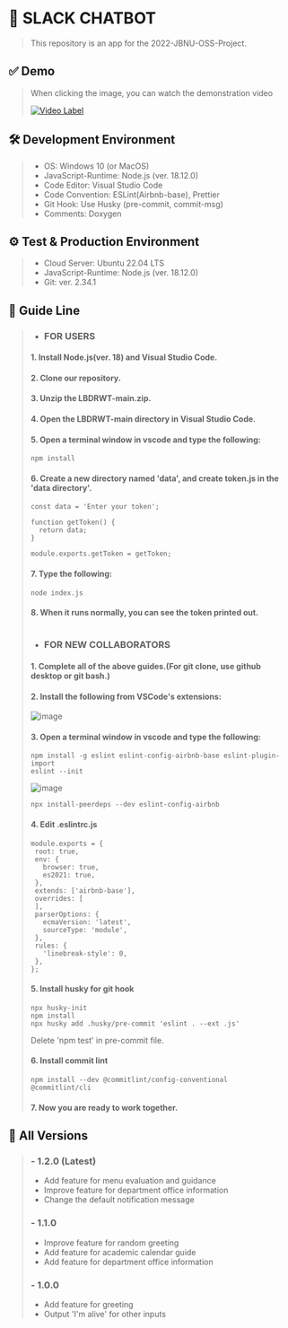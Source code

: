 # 🚩 SLACK CHATBOT
> This repository is an app for the 2022-JBNU-OSS-Project.
>
## ✅ Demo
> When clicking the image, you can watch the demonstration video
>
> [![Video Label](http://img.youtube.com/vi/WIMAefYGGz0/0.jpg)](https://youtu.be/WIMAefYGGz0)
## 🛠 Development Environment
> - OS: Windows 10 (or MacOS)
> - JavaScript-Runtime: Node.js (ver. 18.12.0)
> - Code Editor: Visual Studio Code
> - Code Convention: ESLint(Airbnb-base), Prettier
> - Git Hook: Use Husky (pre-commit, commit-msg)
> - Comments: Doxygen
>
## ⚙ Test & Production Environment
> - Cloud Server: Ubuntu 22.04 LTS
> - JavaScript-Runtime: Node.js (ver. 18.12.0)
> - Git: ver. 2.34.1
>
## 📕 Guide Line
> - ### FOR USERS
> #### 1. Install Node.js(ver. 18) and Visual Studio Code.
> #### 2. Clone our repository.
> #### 3. Unzip the **LBDRWT-main.zip**.
> #### 4. Open the **LBDRWT-main** directory in Visual Studio Code.
> #### 5. Open a terminal window in vscode and type the following:
> ```
> npm install
> ```
> #### 6. Create a new directory named **'data'**, and create **token.js** in the 'data directory'.
> ```
> const data = 'Enter your token';
> 
> function getToken() {
>   return data;
> }
> 
> module.exports.getToken = getToken;
> 
> ```
> #### 7. Type the following:
> ```
> node index.js
> ```
> #### 8. When it runs normally, you can see the token printed out.
> #
> - ### FOR NEW COLLABORATORS
> #### 1. Complete all of the above guides.(For git clone, use github desktop or git bash.)
> #### 2. Install the following from VSCode's extensions:
> ![image](https://user-images.githubusercontent.com/61104736/206609028-55d060e1-ce5f-4c2a-ab4e-65753538cf2e.png)
> #### 3. Open a terminal window in vscode and type the following:
> ```
> npm install -g eslint eslint-config-airbnb-base eslint-plugin-import
> eslint --init
> ```
> ![image](https://user-images.githubusercontent.com/61104736/206612844-dc05321e-d241-4171-b52c-8c313906cc52.png)
> ```
> npx install-peerdeps --dev eslint-config-airbnb
> ```
> #### 4. Edit .eslintrc.js
> ```
> module.exports = {
>  root: true,
>  env: {
>    browser: true,
>    es2021: true,
>  },
>  extends: ['airbnb-base'],
>  overrides: [
>  ],
>  parserOptions: {
>    ecmaVersion: 'latest',
>    sourceType: 'module',
>  },
>  rules: {
>    'linebreak-style': 0,
>  },
>};
> ```
> #### 5. Install husky for git hook
> ```
> npx husky-init
> npm install
> npx husky add .husky/pre-commit 'eslint . --ext .js'
> ```
> Delete 'npm test' in pre-commit file.
>
> #### 6. Install commit lint
> ```
> npm install --dev @commitlint/config-conventional @commitlint/cli
> ```
> #### 7. Now you are ready to work together.
>
## 🌈 All Versions
> ### - 1.2.0 (Latest)
> - Add feature for menu evaluation and guidance
> - Improve feature for department office information
> - Change the default notification message 
> ### - 1.1.0
> - Improve feature for random greeting
> - Add feature for academic calendar guide
> - Add feature for department office information
> ### - 1.0.0
> - Add feature for greeting
> - Output 'I'm alive' for other inputs
>
#
